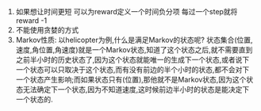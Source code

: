1. 如果想让时间更短 可以为reward定义一个时间负分项 每过一个step就将reward -1
2. 不能使用贪婪的方式
3. Markov性质: 以helicopter为例,什么是满足Markov的状态呢? 状态集合(位置,速度,角位置,角速度)就是一个Markov状态,知道了这个状态之后,就不需要直到之前半小时的历史状态了,因为这个状态就能唯一的生成下一个状态,或者说下一个状态可以只取决于这个状态,而有没有前边的半个小时的状态,都不会对下一个状态产生影响;而如果状态只有(位置),那他就不是Markov状态,因为这个状态无法确定下一个状态,因为不知道速度,这时候前边半小时的状态是能决定下一个状态的.